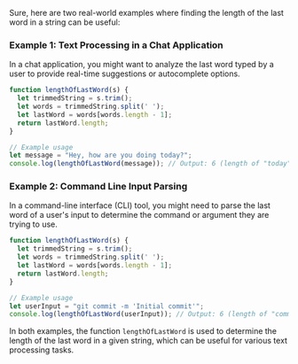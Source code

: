 Sure, here are two real-world examples where finding the length of the last word in a string can be useful:

### Example 1: Text Processing in a Chat Application
In a chat application, you might want to analyze the last word typed by a user to provide real-time suggestions or autocomplete options.

```javascript
function lengthOfLastWord(s) {
  let trimmedString = s.trim();
  let words = trimmedString.split(' ');
  let lastWord = words[words.length - 1];
  return lastWord.length;
}

// Example usage
let message = "Hey, how are you doing today?";
console.log(lengthOfLastWord(message)); // Output: 6 (length of "today")
```

### Example 2: Command Line Input Parsing
In a command-line interface (CLI) tool, you might need to parse the last word of a user's input to determine the command or argument they are trying to use.

```javascript
function lengthOfLastWord(s) {
  let trimmedString = s.trim();
  let words = trimmedString.split(' ');
  let lastWord = words[words.length - 1];
  return lastWord.length;
}

// Example usage
let userInput = "git commit -m 'Initial commit'";
console.log(lengthOfLastWord(userInput)); // Output: 6 (length of "commit")
```

In both examples, the function `lengthOfLastWord` is used to determine the length of the last word in a given string, which can be useful for various text processing tasks.

